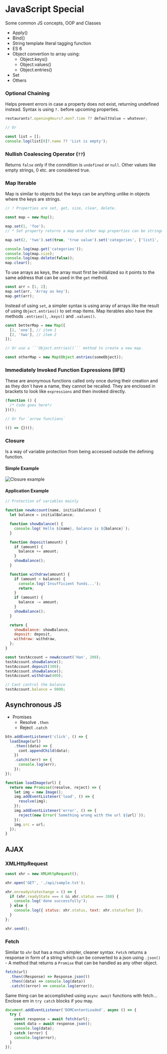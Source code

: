 # JavaScript Special

Some common JS concepts, OOP and Classes

- Apply()
- Bind()
- String template literal tagging function
- ES 6
- Object convertion to array using:
  - Object.keys()
  - Object.values()
  - Object.entries()
- Set
- Others

### Optional Chaining

Helps prevent errors in case a property does not exist, returning undefined instead. Syntax is using `?.` before upcoming properties.

```js
restaurants?.openingHours?.mon?.time ?? defaultValue = whatever;

// Or

const list = [];
console.log(list[0]?.name ?? 'List is empty');

```

### Nullish Coalescing Operator (`??`)

Returns `false` only if the conndition is `undefined` or `null`. Other values like empty strings, 0 etc. are considered true.

### Map Iterable

Map is similar to objects but the keys can be anything unlike in objects where the keys are strings.

```js
// ! Properties are set, get, size, clear, delete.

const map = new Map();

map.set(1, 'foo');
// * Set property returns a map and other map properties can be stringed along as...

map.set(2, 'two').set(true, 'true value').set('categories', ['list1', 'list2']);

console.log(map.get('categories'));
console.log(map.size);
console.log(map.delete(false));
map.clear();
```

To use arrays as keys, the array must first be initialized so it points to the same address that can be used in the `get` method.

```js
const arr = [1, 2];
map.set(arr, 'Array as key');
map.get(arr);
```

Instead of using `set`, a simpler syntax is using array of arrays like the result of using `Object.entries()` to set map items. Map iterables also have the methods `.entries()`, `.keys()` and `.values()`.

````js
const betterMap = new Map([
  [1, 'one'], // item 1
  [2, 'two'], // item 2
]);

// Or use a ```Object.entries()``` method to create a new map.

const otherMap = new Map(Object.entries(someObject));
````

### Immediately Invoked Function Expressions (IIFE)

These are anonymous functions called only once during their creation and as they don\`t have a name, they cannot be recalled. They are enclosed in brackets to look like `expressions` and then invoked directly.

```js
(function () {
  /* Code goes here*/
})();

// Or for `arrow functions`

(() => {})();
```

### Closure

Is a way of variable protection from being accessed outside the defining function.

#### Simple Example

![Closure example](images/closure.png)

#### Application Example

```js
// Protection of variables mainly

function newAccount(name, initialBalance) {
  let balance = initialBalance;

  function showBalance() {
    console.log(`Hello ${name}, balance is ${balance}`);
  }

  function deposit(amount) {
    if (amount) {
      balance += amount;
    }
    showBalance();
  }

  function withdraw(amount) {
    if (amount > balance) {
      console.log('Insufficient funds...');
      return;
    }
    if (amount) {
      balance -= amount;
    }
    showBalance();
  }

  return {
    showBalance: showBalance,
    deposit: deposit,
    withdraw: withdraw,
  };
}

const testAccount = newAccount('Han', 200);
testAccount.showBalance();
testAccount.deposit(300);
testAccount.showBalance();
testAccount.withdraw(400);

// Cant control the balance
testAccount.balance = 9000;
```

## Asynchronous JS

- Promises
  - Resolve `.then`
  - Reject `.catch`

```js
btn.addEventListener('click', () => {
  loadImage(url)
    .then((data) => {
      cont.appendChild(data);
    })
    .catch((err) => {
      console.log(err);
    });
});

function loadImage(url) {
  return new Promise((resolve, reject) => {
    let img = new Image();
    img.addEventListener('load', () => {
      resolve(img);
    });
    img.addEventListener('error', () => {
      reject(new Error(`Something wrong with the url ${url}`));
    });
    img.src = url;
  });
}
```

## AJAX

### XMLHttpRequest

```js
const xhr = new XMLHttpRequest();

xhr.open('GET', './api/sample.txt');

xhr.onreadystatechange = () => {
  if (xhr.readyState === 4 && xhr.status === 200) {
    console.log('done successfully');
  } else {
    console.log({ status: xhr.status, text: xhr.statusText });
  }
};

xhr.send();
```

### Fetch

Similar to `xhr` but has a much simpler, cleaner syntax. `Fetch` returns a response in form of a string which can be converted to a json using `.json()` - A method that returns a `Promise` that can be handled as any other object.

```js
fetch(url)
  .then((Response) => Response.json())
  .then((data) => console.log(data))
  .catch((error) => console.log(error));
```

Same thing can be accomplished using `async await` functions with fetch... Enclose em in `try catch` blocks if you may.

```js
document.addEventListener('DOMContentLoaded', async () => {
  try {
    const response = await fetch(url);
    const data = await response.json();
    console.log(data);
  } catch (error) {
    console.log(error);
  }
});
```
